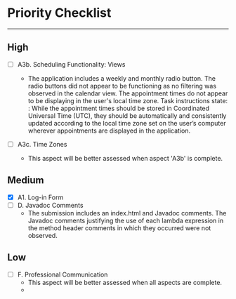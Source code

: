 # Priority Checklist


--- 

## High

- [ ] A3b. Scheduling Functionality: Views
    - The application includes a weekly and monthly radio button. The radio buttons did not appear to be functioning as no filtering was observed in the calendar view. The appointment times do not appear to be displaying in the user's local time zone. Task instructions state: : While the appointment times should be stored in Coordinated Universal Time (UTC), they should be automatically and consistently updated according to the local time zone set on the user’s computer wherever appointments are displayed in the application.
  

- [ ] A3c. Time Zones
    - This aspect will be better assessed when aspect 'A3b' is complete.
  
## Medium
- [x] A1. Log-in Form
- [ ] D. Javadoc Comments
  - The submission includes an index.html and Javadoc comments. The Javadoc comments justifying the use of each lambda expression in the method header comments in which they occurred were not observed.
  

## Low
- [ ] F. Professional Communication
  - This aspect will be better assessed when all aspects are complete.
  - 